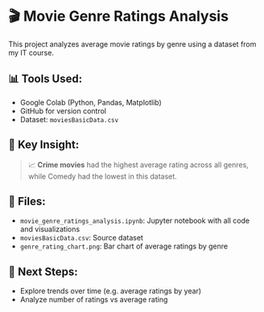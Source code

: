 # 🎬 Movie Genre Ratings Analysis

This project analyzes average movie ratings by genre using a dataset from my IT course.

## 📊 Tools Used:
- Google Colab (Python, Pandas, Matplotlib)
- GitHub for version control
- Dataset: `moviesBasicData.csv`

## 📌 Key Insight:
> 📈 **Crime movies** had the highest average rating across all genres, while Comedy had the lowest in this dataset.

## 📁 Files:
- `movie_genre_ratings_analysis.ipynb`: Jupyter notebook with all code and visualizations
- `moviesBasicData.csv`: Source dataset
- `genre_rating_chart.png`: Bar chart of average ratings by genre

## 📎 Next Steps:
- Explore trends over time (e.g. average ratings by year)
- Analyze number of ratings vs average rating
